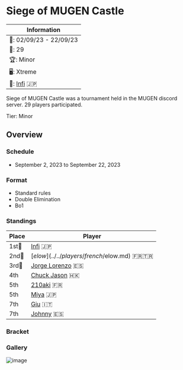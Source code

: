 # Siege of MUGEN Castle

|Information|
|-|
|:calendar:: 02/09/23 - 22/09/23|
|:busts_in_silhouette:: 29|
|:trophy:: Minor|
|:desktop_computer:: Xtreme|
|:1st_place_medal:: [Infi](../../players/japanese/infi.md) :jp:|

Siege of MUGEN Castle was a tournament held in the MUGEN discord server.
29 players participated. 

Tier: Minor

## Overview

### Schedule
- September 2, 2023 to September 22, 2023

### Format
- Standard rules
- Double Elimination
- Bo1

### Standings

|Place|Player|
|-|-|
|1st:1st_place_medal:|[Infi](../../players/japanese/infi.md) :jp:|
|2nd:2nd_place_medal:|[$elow](../../players/french/$elow.md) :fr::tr:|
|3rd:3rd_place_medal:|[Jorge Lorenzo](../../players/spanish/jorge.md) :es:|
|4th|[Chuck Jason](../../players/chinese/chuckjason.md) :hong_kong:|
|5th|[210aki](../../players/french/210aki.md) :fr:|
|5th|[Miya](../../players/japanese/miya.md) :jp:|
|7th|[Giu](../../players/italian/giu.md) :it:|
|7th|[Johnny](../../players/spanish/johnny.md) :es:|

### Bracket

### Gallery

![image](https://github.com/inabikarilibrary/inalib/assets/110833255/e0f2a497-94c6-439f-a5c1-0ef63a3e150a)
